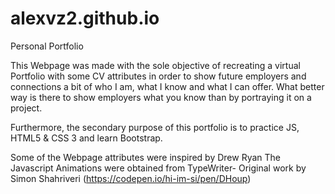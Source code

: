 # alexvz2.github.io

Personal Portfolio

This Webpage was made with the sole objective of recreating a virtual Portfolio with some CV attributes in order to show future employers and connections a bit of who I am, what I know and what I can offer.
What better way is there to show employers what you know than by portraying it on a project.

Furthermore, the secondary purpose of this portfolio is to practice JS, HTML5 & CSS 3 and learn Bootstrap.

Some of the Webpage attributes were inspired by Drew Ryan
The Javascript Animations were obtained from
    TypeWriter- Original work by Simon Shahriveri (https://codepen.io/hi-im-si/pen/DHoup)

